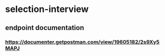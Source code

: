 # selection-interview
## endpoint documentation
### https://documenter.getpostman.com/view/19605182/2s9Xy5MAPJ
